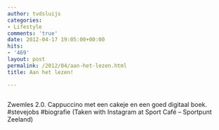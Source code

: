 ```yaml
---
author: tvdsluijs
categories:
- Lifestyle
comments: 'true'
date: 2012-04-17 19:05:00+00:00
hits:
- '469'
layout: post
permalink: /2012/04/aan-het-lezen.html
title: Aan het lezen!

---
```

<div>
  <img alt="" src="https://vandersluijs.resultants-e.nl/2012/04/tumblr_m2mspilLIe1rpqrb1o1_1280-300x300.jpg" />
</div>

Zwemles 2.0. Cappuccino met een cakeje en een goed digitaal boek. #stevejobs #biografie (Taken with Instagram at Sport Café &#8211; Sportpunt Zeeland)
